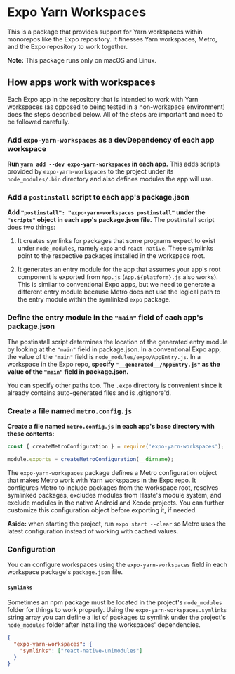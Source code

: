 # Expo Yarn Workspaces

This is a package that provides support for Yarn workspaces within monorepos like the Expo repository. It finesses Yarn workspaces, Metro, and the Expo repository to work together.

**Note:** This package runs only on macOS and Linux.

## How apps work with workspaces

Each Expo app in the repository that is intended to work with Yarn workspaces (as opposed to being tested in a non-workspace environment) does the steps described below. All of the steps are important and need to be followed carefully.

### Add `expo-yarn-workspaces` as a devDependency of each app workspace

**Run `yarn add --dev expo-yarn-workspaces` in each app.** This adds scripts provided by `expo-yarn-workspaces` to the project under its `node_modules/.bin` directory and also defines modules the app will use.

### Add a `postinstall` script to each app's package.json

**Add `"postinstall": "expo-yarn-workspaces postinstall"` under the `"scripts"` object in each app's package.json file.** The postinstall script does two things:

1. It creates symlinks for packages that some programs expect to exist under `node_modules`, namely `expo` and `react-native`. These symlinks point to the respective packages installed in the workspace root.

2. It generates an entry module for the app that assumes your app's root component is exported from `App.js` (`App.${platform}.js` also works). This is similar to conventional Expo apps, but we need to generate a different entry module because Metro does not use the logical path to the entry module within the symlinked `expo` package.

### Define the entry module in the `"main"` field of each app's package.json

The postinstall script determines the location of the generated entry module by looking at the `"main"` field in package.json. In a conventional Expo app, the value of the `"main"` field is `node_modules/expo/AppEntry.js`. In a workspace in the Expo repo, **specify `"__generated__/AppEntry.js"` as the value of the `"main"` field in package.json.**

You can specify other paths too. The `.expo` directory is convenient since it already contains auto-generated files and is .gitignore'd.

### Create a file named `metro.config.js`

**Create a file named `metro.config.js` in each app's base directory with these contents:**

```js
const { createMetroConfiguration } = require('expo-yarn-workspaces');

module.exports = createMetroConfiguration(__dirname);
```

The `expo-yarn-workspaces` package defines a Metro configuration object that makes Metro work with Yarn workspaces in the Expo repo. It configures Metro to include packages from the workspace root, resolves symlinked packages, excludes modules from Haste's module system, and exclude modules in the native Android and Xcode projects. You can further customize this configuration object before exporting it, if needed.

**Aside:** when starting the project, run `expo start --clear` so Metro uses the latest configuration instead of working with cached values.

### Configuration

You can configure workspaces using the `expo-yarn-workspaces` field in each workspace package's `package.json` file.

#### `symlinks`

Sometimes an npm package must be located in the project's `node_modules` folder for things to work properly. Using the `expo-yarn-workspaces.symlinks` string array you can define a list of packages to symlink under the project's `node_modules` folder after installing the workspaces' dependencies.

```json
{
  "expo-yarn-workspaces": {
    "symlinks": ["react-native-unimodules"]
  }
}
```
